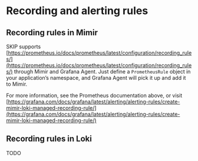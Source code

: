 # Recording and alerting rules

## Recording rules in Mimir

SKIP supports [https://prometheus.io/docs/prometheus/latest/configuration/recording_rules/](https://prometheus.io/docs/prometheus/latest/configuration/recording_rules/) through Mimir and Grafana Agent. Just define a `PrometheusRule` object in your application’s namespace, and Grafana Agent will pick it up and add it to Mimir.

For more information, see the Prometheus documentation above, or visit [https://grafana.com/docs/grafana/latest/alerting/alerting-rules/create-mimir-loki-managed-recording-rule/](https://grafana.com/docs/grafana/latest/alerting/alerting-rules/create-mimir-loki-managed-recording-rule/)

## Recording rules in Loki

TODO
